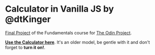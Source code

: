 # Calculator in Vanilla JS by @dtKinger

[Final Project](https://www.theodinproject.com/lessons/foundations-calculator) of the Fundamentals course for [The Odin Project](https://theodinproject.com).

**[Use the Calculator here](https://dtkinger.github.io/calculator-assignment-TOP/)**. It's an older model, be gentle with it and don't forget to **turn it on!**.